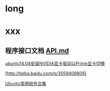 # long

# xxx

## 程序接口文档 [API.md](API.md)

[ubuntu14.04安装NVIDIA显卡驱动以Prime显卡切换](http://blog.csdn.net/fishpupil/article/details/41868327)

[http://tieba.baidu.com/p/3559408809]

[Ubuntu常用软件合集](http://www.lzjqsdd.com/2015/03/31/ubuntu-software/)
